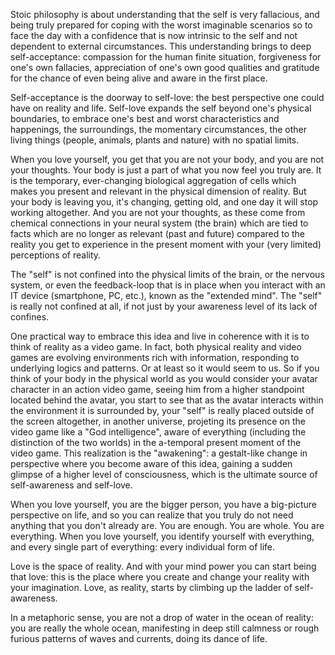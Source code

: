 Stoic philosophy is about understanding that the self is very fallacious, and being truly prepared for coping with the worst imaginable scenarios so to face the day with a confidence that is now intrinsic to the self and not dependent to external circumstances.
This understanding brings to deep self-acceptance: compassion for the human finite situation, forgiveness for one's own fallacies, appreciation of one's own good qualities and gratitude for the chance of even being alive and aware in the first place.

Self-acceptance is the doorway to self-love: the best perspective one could have on reality and life.
Self-love expands the self beyond one's physical boundaries, to embrace one's best and worst characteristics and happenings, the surroundings, the momentary circumstances, the other living things (people, animals, plants and nature) with no spatial limits.

When you love yourself, you get that you are not your body, and you are not your thoughts.
Your body is just a part of what you now feel you truly are. It is the temporary, ever-changing biological aggregation of cells which makes you present and relevant in the physical dimension of reality. But your body is leaving you, it's changing, getting old, and one day it will stop working altogether.
And you are not your thoughts, as these come from chemical connections in your neural system (the brain) which are tied to facts which are no longer as relevant (past and future) compared to the reality you get to experience in the present moment with your (very limited) perceptions of reality.

The "self" is not confined into the physical limits of the brain, or the nervous system, or even the feedback-loop that is in place when you interact with an IT device (smartphone, PC, etc.), known as the "extended mind". The "self" is really not confined at all, if not just by your awareness level of its lack of confines.

One practical way to embrace this idea and live in coherence with it is to think of reality as a video game.
In fact, both physical reality and video games are evolving environments rich with information, responding to underlying logics and patterns. Or at least so it would seem to us.
So if you think of your body in the physical world as you would consider your avatar character in an action video game, seeing him from a higher standpoint located behind the avatar, you start to see that as the avatar interacts within the environment it is surrounded by, your "self" is really placed outside of the screen altogether, in another universe, projeting its presence on the video game like a "God intelligence", aware of everything (including the distinction of the two worlds) in the a-temporal present moment of the video game.
This realization is the "awakening": a gestalt-like change in perspective where you become aware of this idea, gaining a sudden glimpse of a higher level of consciousness, which is the ultimate source of self-awareness and self-love.

When you love yourself, you are the bigger person, you have a big-picture perspective on life, and so you can realize that you truly do not need anything that you don't already are. You are enough. You are whole. You are everything.
When you love yourself, you identify yourself with everything, and every single part of everything: every individual form of life.

Love is the space of reality.
And with your mind power you can start being that love: this is the place where you create and change your reality with your imagination.
Love, as reality, starts by climbing up the ladder of self-awareness.

In a metaphoric sense, you are not a drop of water in the ocean of reality: you are really the whole ocean, manifesting in deep still calmness or rough furious patterns of waves and currents, doing its dance of life.

